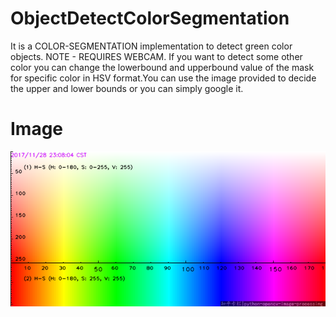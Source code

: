 # ObjectDetectColorSegmentation

It is a COLOR-SEGMENTATION implementation to detect green color objects.
 NOTE - REQUIRES WEBCAM.
 If you want to detect some other color you can change the lowerbound and upperbound value of the mask for specific color in HSV format.You can use the image provided to decide the upper and lower bounds or you can simply google it.
 # Image 
 ![](images/BGR2HSV.png)
